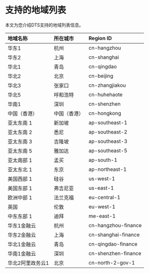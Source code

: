 # 支持的地域列表

本文为您介绍DTS支持的地域列表信息。

|地域名称|所在城市|Region ID|
|:---|:---|:--------|
|华东1|杭州|cn-hangzhou|
|华东2|上海|cn-shanghai|
|华北1|青岛|cn-qingdao|
|华北2|北京|cn-beijing|
|华北3|张家口|cn-zhangjiakou|
|华北5|呼和浩特|cn-huhehaote|
|华南1|深圳|cn-shenzhen|
|中国（香港）|中国（香港）|cn-hongkong|
|亚太东南 1|新加坡|ap-southeast-1|
|亚太东南 2|悉尼|ap-southeast-2|
|亚太东南 3|吉隆坡|ap-southeast-3|
|亚太东南 5|雅加达|ap-southeast-5|
|亚太南部 1|孟买|ap-south-1|
|亚太东北 1|东京|ap-northeast-1|
|美国西部 1|硅谷|us-west-1|
|美国东部 1|弗吉尼亚|us-east-1|
|欧洲中部 1|法兰克福|eu-central-1|
|英国|伦敦|eu-west-1|
|中东东部 1|迪拜|me-east-1|
|华东1金融云|杭州|cn-hangzhou-finance|
|华东2金融云|上海|cn-shanghai-finance|
|华北1金融云|青岛|cn-qingdao-finance|
|华南1金融云|深圳|cn-shenzhen-finance|
|华北2阿里政务云1|北京|cn-north-2-gov-1|

